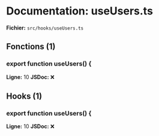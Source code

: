# Documentation: useUsers.ts

**Fichier:** `src/hooks/useUsers.ts`

## Fonctions (1)

### export function useUsers() {
**Ligne:** 10
**JSDoc:** ❌

## Hooks (1)

### export function useUsers() {
**Ligne:** 10
**JSDoc:** ❌

